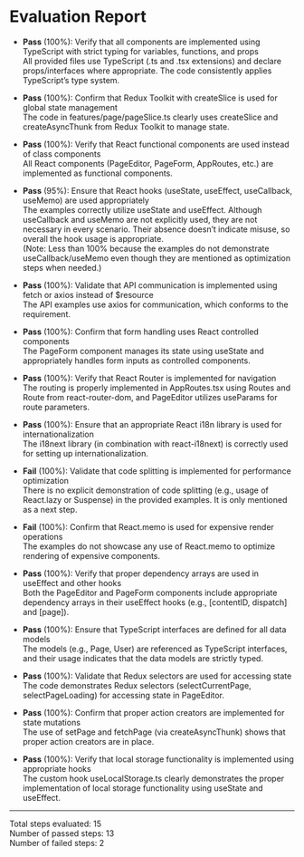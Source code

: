 # Evaluation Report

- **Pass** (100%): Verify that all components are implemented using TypeScript with strict typing for variables, functions, and props  
  All provided files use TypeScript (.ts and .tsx extensions) and declare props/interfaces where appropriate. The code consistently applies TypeScript’s type system.

- **Pass** (100%): Confirm that Redux Toolkit with createSlice is used for global state management  
  The code in features/page/pageSlice.ts clearly uses createSlice and createAsyncThunk from Redux Toolkit to manage state.

- **Pass** (100%): Verify that React functional components are used instead of class components  
  All React components (PageEditor, PageForm, AppRoutes, etc.) are implemented as functional components.

- **Pass** (95%): Ensure that React hooks (useState, useEffect, useCallback, useMemo) are used appropriately  
  The examples correctly utilize useState and useEffect. Although useCallback and useMemo are not explicitly used, they are not necessary in every scenario. Their absence doesn’t indicate misuse, so overall the hook usage is appropriate.  
  (Note: Less than 100% because the examples do not demonstrate useCallback/useMemo even though they are mentioned as optimization steps when needed.)

- **Pass** (100%): Validate that API communication is implemented using fetch or axios instead of $resource  
  The API examples use axios for communication, which conforms to the requirement.

- **Pass** (100%): Confirm that form handling uses React controlled components  
  The PageForm component manages its state using useState and appropriately handles form inputs as controlled components.

- **Pass** (100%): Verify that React Router is implemented for navigation  
  The routing is properly implemented in AppRoutes.tsx using Routes and Route from react-router-dom, and PageEditor utilizes useParams for route parameters.

- **Pass** (100%): Ensure that an appropriate React i18n library is used for internationalization  
  The i18next library (in combination with react-i18next) is correctly used for setting up internationalization.

- **Fail** (100%): Validate that code splitting is implemented for performance optimization  
  There is no explicit demonstration of code splitting (e.g., usage of React.lazy or Suspense) in the provided examples. It is only mentioned as a next step.

- **Fail** (100%): Confirm that React.memo is used for expensive render operations  
  The examples do not showcase any use of React.memo to optimize rendering of expensive components.

- **Pass** (100%): Verify that proper dependency arrays are used in useEffect and other hooks  
  Both the PageEditor and PageForm components include appropriate dependency arrays in their useEffect hooks (e.g., [contentID, dispatch] and [page]).

- **Pass** (100%): Ensure that TypeScript interfaces are defined for all data models  
  The models (e.g., Page, User) are referenced as TypeScript interfaces, and their usage indicates that the data models are strictly typed.

- **Pass** (100%): Validate that Redux selectors are used for accessing state  
  The code demonstrates Redux selectors (selectCurrentPage, selectPageLoading) for accessing state in PageEditor.

- **Pass** (100%): Confirm that proper action creators are implemented for state mutations  
  The use of setPage and fetchPage (via createAsyncThunk) shows that proper action creators are in place.

- **Pass** (100%): Verify that local storage functionality is implemented using appropriate hooks  
  The custom hook useLocalStorage.ts clearly demonstrates the proper implementation of local storage functionality using useState and useEffect.

---

Total steps evaluated: 15  
Number of passed steps: 13  
Number of failed steps: 2